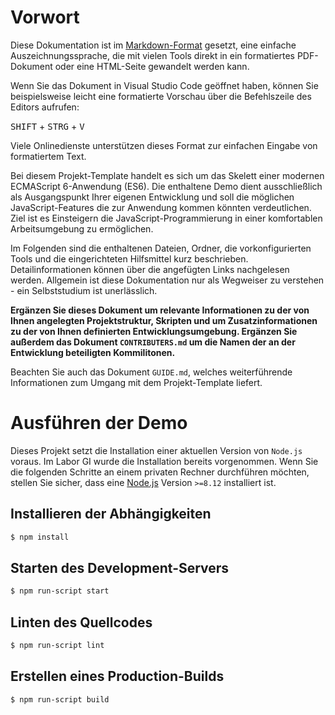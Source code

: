 # Vorwort

Diese Dokumentation ist im [Markdown-Format](https://de.wikipedia.org/wiki/Markdown) gesetzt, eine einfache 
Auszeichnungssprache, die mit vielen Tools direkt in ein formatiertes PDF-Dokument oder eine HTML-Seite gewandelt werden kann. 

Wenn Sie das Dokument in Visual Studio Code geöffnet haben, können Sie beispielsweise leicht eine formatierte Vorschau über die Befehlszeile des Editors aufrufen:

<kbd>SHIFT</kbd> + <kbd>STRG</kbd> + <kbd>V</kbd>


Viele Onlinedienste unterstützen dieses Format zur einfachen Eingabe von formatiertem Text.

Bei diesem Projekt-Template handelt es sich um das Skelett einer modernen ECMAScript 6-Anwendung (ES6). Die enthaltene
Demo dient ausschließlich als Ausgangspunkt Ihrer eigenen Entwicklung und soll die möglichen JavaScript-Features die zur
Anwendung kommen könnten verdeutlichen. Ziel ist es Einsteigern die JavaScript-Programmierung in einer komfortablen Arbeitsumgebung zu ermöglichen.

Im Folgenden sind die enthaltenen Dateien, Ordner, die vorkonfigurierten Tools und die eingerichteten Hilfsmittel kurz beschrieben. Detailinformationen können über die angefügten Links nachgelesen werden. Allgemein ist diese Dokumentation nur als Wegweiser zu verstehen - ein Selbststudium ist unerlässlich.

**Ergänzen Sie dieses Dokument um relevante Informationen zu der von Ihnen angelegten Projektstruktur, Skripten und um Zusatzinformationen zu der von Ihnen definierten Entwicklungsumgebung. Ergänzen Sie außerdem das Dokument `CONTRIBUTERS.md` um die Namen der an der Entwicklung beteiligten Kommilitonen.**

Beachten Sie auch das Dokument `GUIDE.md`, welches weiterführende Informationen zum Umgang mit dem Projekt-Template liefert.

# Ausführen der Demo

Dieses Projekt setzt die Installation einer aktuellen Version von `Node.js` voraus. Im Labor GI wurde die Installation 
bereits vorgenommen. Wenn Sie die folgenden Schritte an einem privaten Rechner durchführen möchten, stellen Sie sicher, 
dass eine [Node.js](https://nodejs.org/en/) Version `>=8.12` installiert ist.

## Installieren der Abhängigkeiten

`````bash
$ npm install
`````

## Starten des Development-Servers

`````bash
$ npm run-script start
`````

## Linten des Quellcodes

`````bash
$ npm run-script lint
`````

## Erstellen eines Production-Builds

`````bash
$ npm run-script build
`````
